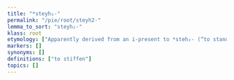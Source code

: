 ```yaml
---
title: "*steyh₂-"
permalink: "/pie/root/steyh2-"
lemma_to_sort: "steyh₂-"
klass: root
etymology: ["Apparently derived from an i-present to *steh₂- (“to stand”)."]
markers: []
synonyms: []
definitions: ["to stiffen"]
topics: []
---
```

